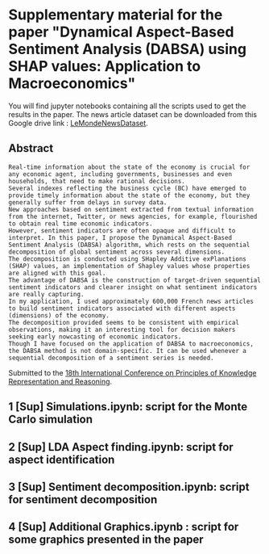 # Supplementary material for the paper "Dynamical Aspect-Based Sentiment Analysis (DABSA) using SHAP values: Application to Macroeconomics"

You will find jupyter notebooks containing all the scripts used to get the results in the paper. 
The news article dataset can be downloaded from this Google drive link : [LeMondeNewsDataset](https://drive.google.com/file/d/12HAUtawOLkxfmWkrSbkXA6yn0195anV1/view?usp=sharing).

## Abstract

	Real-time information about the state of the economy is crucial for any economic agent, including governments, businesses and even households, that need to make rational decisions. 
	Several indexes reflecting the business cycle (BC) have emerged to provide timely information about the state of the economy, but they generally suffer from delays in survey data. 
	New approaches based on sentiment extracted from textual information from the internet, Twitter, or news agencies, for example, flourished to obtain real time economic indicators. 
	However, sentiment indicators are often opaque and difficult to interpret. In this paper, I propose the Dynamical Aspect-Based Sentiment Analysis (DABSA) algorithm, which rests on the sequential decomposition of global sentiment across several dimensions. 
	The decomposition is conducted using SHapley Additive exPlanations (SHAP) values, an implementation of Shapley values whose properties are aligned with this goal.  
	The advantage of DABSA is the construction of target-driven sequential sentiment indicators and clearer insight on what sentiment indicators are really capturing. 
	In my application, I used approximately 600,000 French news articles to build sentiment indicators associated with different aspects (dimensions) of the economy. 
	The decomposition provided seems to be consistent with empirical observations, making it an interesting tool for decision makers seeking early nowcasting of economic indicators. 
	Though I have focused on the application of DABSA to macroeconomics, the DABSA method is not domain-specific. It can be used whenever a sequential decomposition of a sentiment series is needed.

Submitted to the [18th International Conference on Principles of Knowledge Representation and Reasoning](https://kr2021.kbsg.rwth-aachen.de/).

## 1 [Sup] Simulations.ipynb: script for the Monte Carlo simulation
## 2 [Sup] LDA Aspect finding.ipynb: script for aspect identification
## 3 [Sup] Sentiment decomposition.ipynb: script for sentiment decomposition 
## 4 [Sup] Additional Graphics.ipynb : script for some graphics presented in the paper
